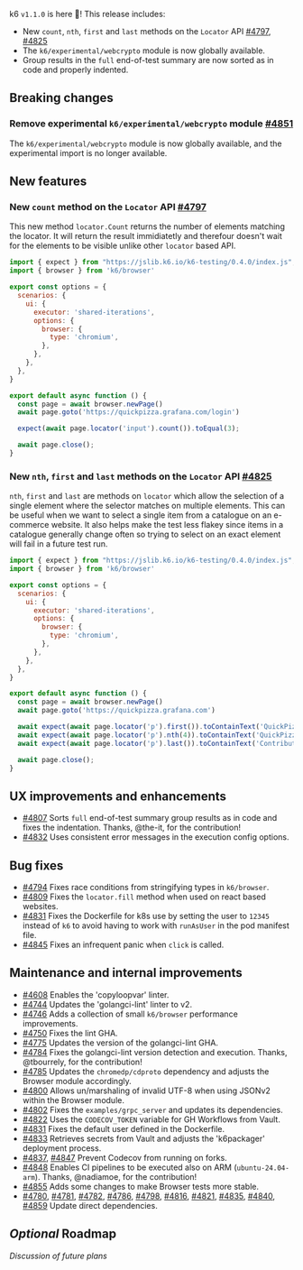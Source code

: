 k6 `v1.1.0` is here 🎉! This release includes:

- New `count`, `nth`, `first` and `last` methods on the `Locator` API [#4797](https://github.com/grafana/k6/pull/4797), [#4825](https://github.com/grafana/k6/pull/4825)
- The `k6/experimental/webcrypto` module is now globally available.
- Group results in the `full` end-of-test summary are now sorted as in code and properly indented.

## Breaking changes

### Remove experimental `k6/experimental/webcrypto` module [#4851](https://github.com/grafana/k6/pull/4851)

The `k6/experimental/webcrypto` module is now globally available, and the experimental import is no longer available.

## New features

### New `count` method on the `Locator` API [#4797](https://github.com/grafana/k6/pull/4797)

This new method `locator.Count` returns the number of elements matching the locator. It will return the result immidiatetly and therefour doesn't wait for the elements to be visible unlike other `locator` based API.

```javascript
import { expect } from "https://jslib.k6.io/k6-testing/0.4.0/index.js";
import { browser } from 'k6/browser'

export const options = {
  scenarios: {
    ui: {
      executor: 'shared-iterations',
      options: {
        browser: {
          type: 'chromium',
        },
      },
    },
  },
}

export default async function () {
  const page = await browser.newPage()
  await page.goto('https://quickpizza.grafana.com/login')

  expect(await page.locator('input').count()).toEqual(3);

  await page.close();
}
```

### New `nth`, `first` and `last` methods on the `Locator` API [#4825](https://github.com/grafana/k6/pull/4825)

`nth`, `first` and `last` are methods on `locator` which allow the selection of a single element where the selector matches on multiple elements. This can be useful when we want to select a single item from a catalogue on an e-commerce website. It also helps make the test less flakey since items in a catalogue generally change often so trying to select on an exact element will fail in a future test run.

```javascript
import { expect } from "https://jslib.k6.io/k6-testing/0.4.0/index.js";
import { browser } from 'k6/browser'

export const options = {
  scenarios: {
    ui: {
      executor: 'shared-iterations',
      options: {
        browser: {
          type: 'chromium',
        },
      },
    },
  },
}

export default async function () {
  const page = await browser.newPage()
  await page.goto('https://quickpizza.grafana.com')

  await expect(await page.locator('p').first()).toContainText('QuickPizza');
  await expect(await page.locator('p').nth(4)).toContainText('QuickPizza Labs.');
  await expect(await page.locator('p').last()).toContainText('Contribute to QuickPizza');

  await page.close();
}
```

## UX improvements and enhancements

- [#4807](https://github.com/grafana/k6/pull/4807) Sorts `full` end-of-test summary group results as in code and fixes the indentation. Thanks, @the-it, for the contribution! 
- [#4832](https://github.com/grafana/k6/pull/4832) Uses consistent error messages in the execution config options.

## Bug fixes

- [#4794](https://github.com/grafana/k6/pull/4794) Fixes race conditions from stringifying types in `k6/browser`.
- [#4809](https://github.com/grafana/k6/pull/4809) Fixes the `locator.fill` method when used on react based websites.
- [#4831](https://github.com/grafana/k6/pull/4831) Fixes the Dockerfile for k8s use by setting the user to `12345` instead of `k6` to avoid having to work with `runAsUser` in the pod manifest file.
- [#4845](https://github.com/grafana/k6/pull/4845) Fixes an infrequent panic when `click` is called.

## Maintenance and internal improvements

- [#4608](https://github.com/grafana/k6/pull/4608) Enables the 'copyloopvar' linter.
- [#4744](https://github.com/grafana/k6/pull/4744) Updates the 'golangci-lint' linter to v2.
- [#4746](https://github.com/grafana/k6/pull/4746) Adds a collection of small `k6/browser` performance improvements.
- [#4750](https://github.com/grafana/k6/pull/4750) Fixes the lint GHA.
- [#4775](https://github.com/grafana/k6/pull/4775) Updates the version of the golangci-lint GHA.
- [#4784](https://github.com/grafana/k6/pull/4784) Fixes the golangci-lint version detection and execution. Thanks, @tbourrely, for the contribution!
- [#4785](https://github.com/grafana/k6/pull/4785) Updates the `chromedp/cdproto` dependency and adjusts the Browser module accordingly.
- [#4800](https://github.com/grafana/k6/pull/4800) Allows un/marshaling of invalid UTF-8 when using JSONv2 within the Browser module. 
- [#4802](https://github.com/grafana/k6/pull/4802) Fixes the `examples/grpc_server` and updates its dependencies. 
- [#4822](https://github.com/grafana/k6/pull/4822) Uses the `CODECOV_TOKEN` variable for GH Workflows from Vault.
- [#4831](https://github.com/grafana/k6/pull/4831) Fixes the default user defined in the Dockerfile.
- [#4833](https://github.com/grafana/k6/pull/4833) Retrieves secrets from Vault and adjusts the 'k6packager' deployment process.
- [#4837](https://github.com/grafana/k6/pull/4837), [#4847](https://github.com/grafana/k6/pull/4847) Prevent Codecov from running on forks.
- [#4848](https://github.com/grafana/k6/pull/4848) Enables CI pipelines to be executed also on ARM (`ubuntu-24.04-arm`). Thanks, @nadiamoe, for the contribution!
- [#4855](https://github.com/grafana/k6/pull/4855) Adds some changes to make Browser tests more stable.
- [#4780](https://github.com/grafana/k6/pull/4780), [#4781](https://github.com/grafana/k6/pull/4781), [#4782](https://github.com/grafana/k6/pull/4782), [#4786](https://github.com/grafana/k6/pull/4786), [#4798](https://github.com/grafana/k6/pull/4798), [#4816](https://github.com/grafana/k6/pull/4816), [#4821](https://github.com/grafana/k6/pull/4821), [#4835](https://github.com/grafana/k6/pull/4835), [#4840](https://github.com/grafana/k6/pull/4840), [#4859](https://github.com/grafana/k6/pull/4859) Update direct dependencies.

## _Optional_ Roadmap

_Discussion of future plans_
